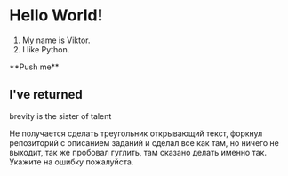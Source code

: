 # Hello World!
1. My name is Viktor.
2. I like Python.
   
<detalis>
    <summary>**Push me**</summary>

## I've returned
brevity is the sister of talent

Не получается сделать треугольник открывающий текст, форкнул репозиторий с описанием заданий и сделал все как там, но ничего не выходит, так же пробовал гуглить, там сказано делать именно так. Укажите на ошибку пожалуйста.
</detalis>

